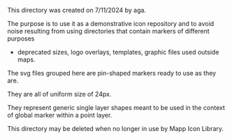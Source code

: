 This directory was created on 7/11/2024 by aga.

The purpose is to use it as a demonstrative icon repository 
and to avoid noise resulting from using directories that contain markers of different purposes 
- deprecated sizes, logo overlays, templates, graphic files used outside maps. 

The svg files grouped here are pin-shaped markers ready to use as they are.

They are all of uniform size of 24px. 

They represent generic single layer shapes meant to be used in the context of global marker within a point layer.

This directory may be deleted when no longer in use by Mapp Icon Library.

